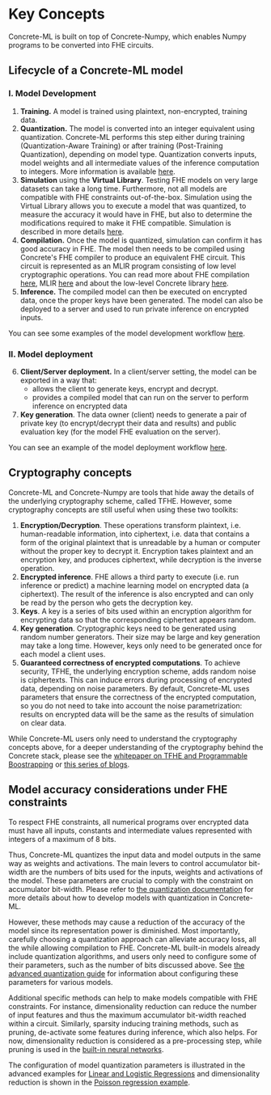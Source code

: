 # Key Concepts

Concrete-ML is built on top of Concrete-Numpy, which enables Numpy programs to be converted into FHE circuits.

## Lifecycle of a Concrete-ML model

### I. Model Development

1. **Training.** A model is trained using plaintext, non-encrypted, training data.
1. **Quantization.** The model is converted into an integer equivalent using quantization. Concrete-ML performs this step  either during training (Quantization-Aware Training) or after training (Post-Training Quantization), depending on model type. Quantization converts inputs, model weights and all intermediate values of the inference computation to integers. More information is available [here](../advanced-topics/quantization.md).
1. **Simulation** using the **Virtual Library**. Testing FHE models on very large datasets can take a long time. Furthermore, not all models are compatible with FHE constraints out-of-the-box. Simulation using the Virtual Library allows you to execute a model that was quantized, to measure the accuracy it would have in FHE, but also to determine the modifications required to make it FHE compatible. Simulation is described in more details [here](../advanced-topics/compilation.md).
1. **Compilation.** Once the model is quantized, simulation can confirm it has good accuracy in FHE. The model then needs to be compiled using Concrete's FHE compiler to produce an equivalent FHE circuit. This circuit is represented as an MLIR program consisting of low level cryptographic operations. You can read more about FHE compilation [here](../advanced-topics/compilation.md), MLIR [here](https://mlir.llvm.org/) and about the low-level Concrete library [here](https://docs.zama.ai/concrete-core).
1. **Inference.** The compiled model can then be executed on encrypted data, once the proper keys have been generated. The model can also be deployed to a server and used to run private inference on encrypted inputs.

You can see some examples of the model development workflow [here](../built-in-models/ml_examples.md).

### II. Model deployment

6. **Client/Server deployment.** In a client/server setting, the model can be exported in a way that:
   - allows the client to generate keys, encrypt and decrypt.
   - provides a compiled model that can run on the server to perform inference on encrypted data
1. **Key generation**. The data owner (client) needs to generate a pair of private key (to encrypt/decrypt their data and results) and public evaluation key (for the model FHE evaluation on the server).

You can see an example of the model deployment workflow [here](https://github.com/zama-ai/concrete-ml/blob/release/0.3.x/docs/advanced_examples/ClientServer.ipynb).

## Cryptography concepts

Concrete-ML and Concrete-Numpy are tools that hide away the details of the underlying cryptography scheme, called TFHE. However, some cryptography concepts are still useful when using these two toolkits:

1. **Encryption/Decryption**. These operations transform plaintext, i.e. human-readable information, into  ciphertext, i.e. data that contains a form of the original plaintext that is unreadable by a human or computer without the proper key to decrypt it. Encryption takes plaintext and an encryption key, and produces ciphertext, while decryption is the inverse operation.
1. **Encrypted inference**. FHE allows a third party to execute (i.e. run inference or predict) a machine learning model on encrypted data (a ciphertext). The result of the inference is also encrypted and can only be read by the person who gets the decryption key.
1. **Keys**. A key is a series of bits used within an encryption algorithm for encrypting data so that the corresponding ciphertext appears random.
1. **Key generation**. Cryptographic keys need to be generated using random number generators. Their size may be large and key generation may take a long time. However, keys only need to be generated once for each model a client uses.
1. **Guaranteed correctness of encrypted computations**. To achieve security, TFHE, the underlying encryption scheme, adds random noise is ciphertexts. This can induce errors during processing of encrypted data, depending on noise parameters. By default, Concrete-ML uses parameters that ensure the correctness of the encrypted computation, so you do not need to take into account the noise parametrization:  results on encrypted data will be the same as the results of simulation on clear data.

While Concrete-ML users only need to understand the cryptography concepts above, for a deeper understanding of the cryptography
behind the Concrete stack, please see the [whitepaper on TFHE and Programmable Boostrapping](https://whitepaper.zama.ai/) or [this series of blogs](https://www.zama.ai/post/tfhe-deep-dive-part-1).

## Model accuracy considerations under FHE constraints

To respect FHE constraints, all numerical programs over encrypted data must have all inputs, constants and intermediate values represented with integers of a maximum of 8 bits.

Thus, Concrete-ML quantizes the input data and model outputs  in the same way as weights and activations. The main levers to control accumulator bit-width are the numbers of bits used for the inputs, weights and activations of the model. These parameters are crucial to comply with the constraint on accumulator bit-width. Please refer to [the quantization documentation](../advanced-topics/quantization.md) for more details about how to develop models with quantization in Concrete-ML.

However, these methods may cause a reduction of the accuracy of the model since its representation power is diminished. Most importantly, carefully choosing a quantization approach can alleviate accuracy loss, all the while allowing compilation to FHE. Concrete-ML built-in models already include quantization algorithms, and users only need to configure some of their parameters, such as the number of bits discussed above. See [the advanced quantization guide](../advanced-topics/quantization.md#configuring-model-quantization-parameters) for information about configuring these parameters for various models.

Additional specific methods can help to make models compatible with FHE constraints. For instance, dimensionality reduction can reduce the number of input features and thus the maximum accumulator bit-width reached within a circuit. Similarly, sparsity inducing training methods, such as pruning, de-activate some features during inference, which also helps. For now, dimensionality reduction is considered as a pre-processing step, while pruning is used in the [built-in neural networks](../built-in-models/neural-networks.md).

The configuration of model quantization parameters is illustrated in the advanced examples for [Linear and Logistic Regressions](../built-in-models/ml_examples.md) and dimensionality reduction is shown in the [Poisson regression example](https://github.com/zama-ai/concrete-ml/blob/release/0.3.x/docs/advanced_examples/PoissonRegression.ipynb).
